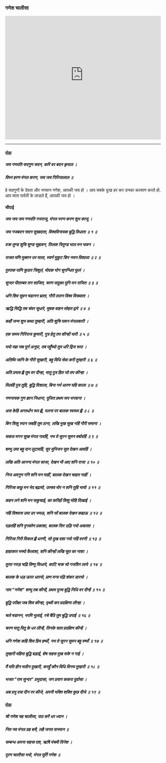 ### गणेश चालीसा

<iframe width="100%" height="400px" src="https://www.youtube-nocookie.com/embed/WyHFSjN0miU" title="YouTube video player" frameborder="0" allow="accelerometer; autoplay; clipboard-write; encrypted-media; gyroscope; picture-in-picture" allowfullscreen></iframe>

---

#### दोहा

##### जय गणपति सदगुण सदन, करि वर बदन कृपाल ।
##### विघ्न हरण मंगल करण, जय जय गिरिजालाल ॥

हे सदगुणों के देवता और भगवान गणेश, आपकी जय हो । आप सबके दुःख हर कर उनका कल्याण करते हो. आप माता पार्वती के लाडले हैं, आपकी जय हो ।

#### चौपाई

##### जय जय जय गणपति गजराजू, मंगल भरण करण शुभ काजू ।
##### जय गजबदन सदन सुखदाता, विश्वविनायक बुद्धि विधाता ॥ १ ॥

##### वक्र तुण्ड शुचि शुण्ड सुहावन, तिलक त्रिपुण्ड भाल मन भावन ।
##### राजत मणि मुक्तन उर माला, स्वर्ण मुकुट शिर नयन विशाला ॥ २ ॥

##### पुस्तक पाणि कुठार त्रिशूलं, मोदक भोग सुगन्धित फूलं ।
##### सुन्दर पीताम्बर तन साजित, चरण पादुका मुनि मन राजित ॥ ३ ॥

##### धनि शिव सुवन षडानन भ्राता, गौरी ललन विश्व विख्याता ।
##### ऋद्धि सिद्धि तव चंवर सुधारे, मूषक वाहन सोहत द्वारे ॥ ४ ॥

##### कहौं जन्म शुभ कथा तुम्हारी, अति शुचि पावन मंगलकारी ।
##### एक समय गिरिराज कुमारी, पुत्र हेतु तप कीन्हों भारी ॥ ५ ॥

##### भयो यज्ञ जब पूर्ण अनूपा, तब पहुँच्यो तुम धरि द्विज रूपा ।
##### अतिथि जानि के गौरी सुखारी, बहु विधि सेवा करी तुम्हारी ॥ ६ ॥

##### अति प्रसन्न ह्वै तुम वर दीन्हा, मातु पुत्र हित जो तप कीन्हा ।
##### मिलहिं पुत्र तुहि, बुद्धि विशाला, बिना गर्भ धारण यहि काला ॥ ७ ॥

##### गणनायक गुण ज्ञान निधाना, पूजित प्रथम रूप भगवाना ।
##### अस केहि अन्तर्धान रूप ह्वै, पलना पर बालक स्वरूप ह्वै ॥ ८ ॥

##### बिन शिशु रुदन जबहिं तुम ठाना, लखि मुख सुख नहिं गौरी समाना ।
##### सकल मगन सुख मंगल गावहिं, नभ ते सुरन सुमन वर्षावहिं ॥ ९ ॥

##### शम्भु उमा बहु दान लुटावहिं, सुर मुनिजन सुत देखन आवहिं ।
##### लखि अति आनन्द मंगल साजा, देखन भी आए शनि राजा ॥ १० ॥

##### निज अवगुण गनि शनि मन माहीं, बालक देखन चाहत नाहीं ।
##### गिरिजा कछु मन भेद बढ़ायो, उत्सव मोर न शनि तुहि भायो ॥ ११ ॥

##### कहन लगे शनि मन सकुचाई, का करिहों शिशु मोहि दिखाई ।
##### नहिं विश्वास उमा उर भयऊ, शनि सों बालक देखन कह्यऊ ॥ १२ ॥

##### पड़तहिं शनि दृगकोण प्रकाशा, बालक सिर उड़ि गयो अकाशा ।
##### गिरिजा गिरी विकल ह्वै धरणी, सो दुख दशा गयो नहिं वरणी ॥ १३ ॥

##### हाहाकार मच्यो कैलाशा, शनि कीन्हों लखि सुत का नाशा ।
##### तुरत गरुड़ चढ़ि विष्णु सिधाये, काटि चक्र सो गजशिर लाये ॥ १४ ॥

##### बालक के धड़ ऊपर धारयो, प्राण मन्त्र पढ़ि शंकर डारयो ।
##### नाम "गणेश" शम्भु तब कीन्हें, प्रथम पूज्य बुद्धि निधि वर दीन्हें ॥ १५ ॥

##### बुद्धि परीक्षा जब शिव कीन्हा, पृथ्वी कर प्रदक्षिणा लीन्हा ।
##### चले षडानन, भरमि भुलाई, रचे बैठि तुम बुद्धि उपाई ॥ १६ ॥

##### चरण मातु पितु के धर लीन्हें, तिनके सात प्रदक्षिण कीन्हें ।
##### धनि गणेश कहि शिव हिय हर्ष्यो, नभ ते सुरन सुमन बहु वर्ष्यो ॥ १७ ॥

##### तुम्हारी महिमा बुद्धि बड़ाई, शेष सहस मुख सके न गाई ।
##### मैं मति हीन मलीन दुखारी, करहुँ कौन विधि विनय तुम्हारी ॥ १८ ॥

##### भजत "राम सुन्दर" प्रभुदासा, जग प्रयाग ककरा दुर्वासा ।
##### अब प्रभु दया दीन पर कीजे, अपनी भक्ति शक्ति कुछ दीजे ॥ १९ ॥

#### दोहा

##### श्री गणेश यह चालीसा, पाठ करै धर ध्यान ।
##### नित नव मंगल ग्रह बसै, लहै जगत सनमान ॥

##### सम्बन्ध अपना सहस्र दश, ऋषि पंचमी दिनेश ।
##### पूरण चालीसा भयो, मंगल मूर्ति गणेश ॥
